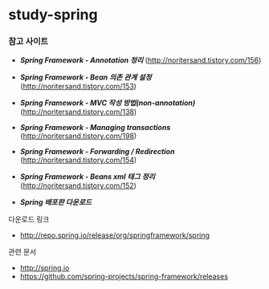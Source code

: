 # study-spring

### 참고 사이트

- ***Spring Framework - Annotation 정리*** (http://noritersand.tistory.com/156)

- ***Spring Framework - Bean 의존 관계 설정*** (http://noritersand.tistory.com/153)

- ***Spring Framework - MVC 작성 방법(non-annotation)*** (http://noritersand.tistory.com/138)

- ***Spring Framework - Managing transactions*** (http://noritersand.tistory.com/198)

- ***Spring Framework - Forwarding / Redirection*** (http://noritersand.tistory.com/154)

- ***Spring Framework - Beans xml 태그 정리*** (http://noritersand.tistory.com/152)

- ***Spring 배포판 다운로드***

다운로드 링크
- http://repo.spring.io/release/org/springframework/spring

관련 문서
- http://spring.io
- https://github.com/spring-projects/spring-framework/releases
